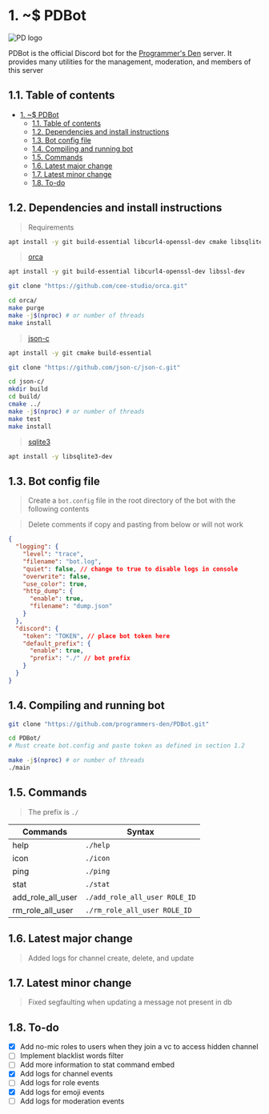 # 1. ~$ PDBot
![PD logo](https://cdn.discordapp.com/icons/668000598221651975/9c38858cf48263dbbc5ef4b3315bdc6d.webp?size=64)

PDBot is the official Discord bot for the [Programmer's Den](https://pden.net) server. It provides many utilities for the management, moderation, and members of this server

## 1.1. Table of contents
- [1. ~$ PDBot](#1--pdbot)
  - [1.1. Table of contents](#11-table-of-contents)
  - [1.2. Dependencies and install instructions](#12-dependencies-and-install-instructions)
  - [1.3. Bot config file](#13-bot-config-file)
  - [1.4. Compiling and running bot](#14-compiling-and-running-bot)
  - [1.5. Commands](#15-commands)
  - [1.6. Latest major change](#16-latest-major-change)
  - [1.7. Latest minor change](#17-latest-minor-change)
  - [1.8. To-do](#18-to-do)

## 1.2. Dependencies and install instructions
> Requirements
```bash
apt install -y git build-essential libcurl4-openssl-dev cmake libsqlite3-dev
```

> [orca](https://github.com/cee-studio/orca)
```bash
apt install -y git build-essential libcurl4-openssl-dev libssl-dev

git clone "https://github.com/cee-studio/orca.git"

cd orca/
make purge
make -j$(nproc) # or number of threads
make install
```

> [json-c](https://github.com/json-c/json-c)
```bash
apt install -y git cmake build-essential

git clone "https://github.com/json-c/json-c.git"

cd json-c/
mkdir build
cd build/
cmake ../
make -j$(nproc) # or number of threads
make test
make install
```
> [sqlite3](https://sqlite.org/index.html)
```bash
apt install -y libsqlite3-dev
```

## 1.3. Bot config file
> Create a `bot.config` file in the root directory of the bot with the following contents

> Delete comments if copy and pasting from below or will not work
```json
{
  "logging": {
    "level": "trace",
    "filename": "bot.log",
    "quiet": false, // change to true to disable logs in console
    "overwrite": false,
    "use_color": true,
    "http_dump": {
      "enable": true,
      "filename": "dump.json"
    }
  },
  "discord": {
    "token": "TOKEN", // place bot token here
    "default_prefix": {
      "enable": true,
      "prefix": "./" // bot prefix
    }
  }
}
```

## 1.4. Compiling and running bot
```bash
git clone "https://github.com/programmers-den/PDBot.git"

cd PDBot/
# Must create bot.config and paste token as defined in section 1.2

make -j$(nproc) # or number of threads
./main
```


## 1.5. Commands
> The prefix is `./`

| Commands          | Syntax                        |
| ----------------- | ----------------------------- |
| help              | `./help`                      |
| icon              | `./icon`                      |
| ping              | `./ping`                      |
| stat              | `./stat`                      |
| add_role_all_user | `./add_role_all_user ROLE_ID` |
| rm_role_all_user  | `./rm_role_all_user ROLE_ID`  |

## 1.6. Latest major change
> Added logs for channel create, delete, and update

## 1.7. Latest minor change
> Fixed segfaulting when updating a message not present in db

## 1.8. To-do
- [x] Add no-mic roles to users when they join a vc to access hidden channel
- [ ] Implement blacklist words filter
- [ ] Add more information to stat command embed
- [x] Add logs for channel events
- [ ] Add logs for role events
- [x] Add logs for emoji events
- [ ] Add logs for moderation events
